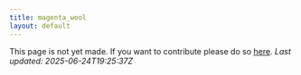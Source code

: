 ```yaml
---
title: magenta_wool
layout: default
---
```


This page is not yet made. If you want to contribute please do so [here](https://github.com/CrazyH2/Bigstone/blob/wiki/components/magenta_wool.md).
_Last updated: 2025-06-24T19:25:37Z_
